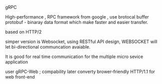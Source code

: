 gRPC 

High-performance , RPC framework from google , use brotocal buffer
protobuf - binaray data format which make faster and easier transfer.

based on  HTTP/2 

simper version is Websocket, 
using RESTful API design, WEBSOCKET will let bi-directional communcation avaiable.

It is good for real time communication for the multiple micro sevice application 

user gRPC-Web ; compability later converty brower-friendly HTTP/1.1 for web front-end

